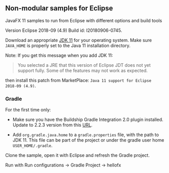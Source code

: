 ## Non-modular samples for Eclipse

JavaFX 11 samples to run from Eclipse with different options and build tools

Version Eclipse 2018-09 (4.9) Build id: I20180906-0745.

Download an appropriate [JDK 11](https://jdk.java.net/11/) for your operating system. Make sure `JAVA_HOME` 
is properly set to the Java 11 installation directory. 

Note: If you get this message when you add JDK 11:
 
> You selected a JRE that this version of Eclipse JDT does not yet support fully. Some of the features may not work as expected.

then install this patch from MarketPlace: `Java 11 support for Eclipse 2018-09 (4.9)`.

### Gradle

For the first time only:

- Make sure you have the Buildship Gradle Integration 2.0 plugin installed. Update to 2.2.3 version
from this [URL](http://download.eclipse.org/buildship/updates/e48/snapshots/2.x/).

- Add `org.gradle.java.home` to a `gradle.properties` file, with the path to JDK 11. This file 
can be part of the project or under the gradle user home `USER_HOME/.gradle`. 

Clone the sample, open it with Eclipse and refresh the Gradle project. 

Run with Run configurations -> Gradle Project -> hellofx
